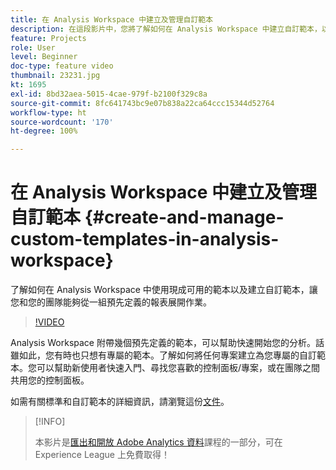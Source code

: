 ```yaml
---
title: 在 Analysis Workspace 中建立及管理自訂範本
description: 在這段影片中，您將了解如何在 Analysis Workspace 中建立自訂範本，以便您和您的團隊可以從一組特定報表展開作業。
feature: Projects
role: User
level: Beginner
doc-type: feature video
thumbnail: 23231.jpg
kt: 1695
exl-id: 8bd32aea-5015-4cae-979f-b2100f329c8a
source-git-commit: 8fc641743bc9e07b838a22ca64ccc15344d52764
workflow-type: ht
source-wordcount: '170'
ht-degree: 100%

---
```


# 在 Analysis Workspace 中建立及管理自訂範本 {#create-and-manage-custom-templates-in-analysis-workspace}

了解如何在 Analysis Workspace 中使用現成可用的範本以及建立自訂範本，讓您和您的團隊能夠從一組預先定義的報表展開作業。

>[!VIDEO](https://video.tv.adobe.com/v/23231/?quality=12&learn=on)

Analysis Workspace 附帶幾個預先定義的範本，可以幫助快速開始您的分析。話雖如此，您有時也只想有專屬的範本。了解如何將任何專案建立為您專屬的自訂範本。您可以幫助新使用者快速入門、尋找您喜歡的控制面板/專案，或在團隊之間共用您的控制面板。

如需有關標準和自訂範本的詳細資訊，請瀏覽這份[文件](https://experienceleague.adobe.com/docs/analytics/analyze/analysis-workspace/build-workspace-project/starter-projects.html)。

>[!INFO]
>
> 本影片是[匯出和開放 Adobe Analytics 資料](https://experienceleague.adobe.com/?recommended=Analytics-A-1-2022.1.democratizing)課程的一部分，可在 Experience League 上免費取得！
